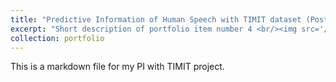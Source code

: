 ```yaml
---
title: "Predictive Information of Human Speech with TIMIT dataset (Postdoc Project)"
excerpt: "Short description of portfolio item number 4 <br/><img src='/images/500x300.png'>"
collection: portfolio
---
```


This is a markdown file for my PI with TIMIT project.

